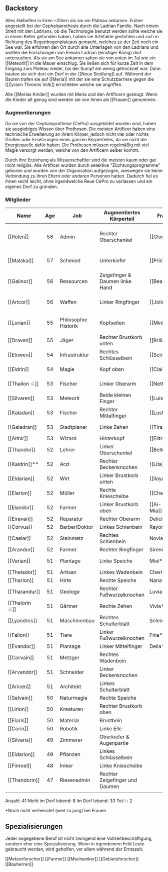 
## Backstory
Alles Halbelfen in ihren ~20ern als sie am Plateau ankamen.
Früher angestellt bei der Cephaloprothesis durch die Ladrian Familie.
Nach einem Streit mit den Ladrians, ob die Technologie benutzt werden sollte welche sie in einem Keller gefunden haben, haben sie Artefakte gestohlen und sich in Richtung des Regenbogenplateaus gemacht, welches zu der Zeit noch ein See war. Sie erfuhren den Ort durch alte Unterlagen von den Ladrians und wollten die Forschungen von Erevan Ladrian (einstiger König) dort untersuchen. Als sie am See ankamen sahen sie von unten im Tal wie ein [[Meteorit]] in die Mauer einschlug.
Sie ließen sich für kurze Zeit in dem Eingang zum Plateau nieder, bis der Sumpf ein wenig getrocknet war. Dann bauten sie sich dort ein Dorf in der [[Neue Siedlung]] auf.
Während der Bauten trafen sie auf [[Meria]] mit der sie eine Schutzbarriere gegen die [[Zyrann Thronns Volk]] errichteten welche sie angriffen.

Alle [[Merias Kinder]] wurden mit Meria und den Artificern gezeugt. Wenn die Kinder alt genug sind werden sie von ihnen als [[Frauen]] genommen.

### Augmentierungen
Da sie von der Cephaloprothese (CePro) ausgebildet worden sind, haben sie ausgiebiges Wissen über Prothesen. Die meisten Artificer haben eine technische Erweiterung an ihrem Körper, jedoch nicht viel oder nichts Großes oder Ersetzungen eines ganzen Körperteiles, da sie nicht die Energiequelle dafür haben. Die Prothesen müssen regelmäßig mit viel Magie versorgt werden, welche von den Artificern selber kommt.

Durch ihre Erziehung als Wissenschaftler sind die meisten kaum oder gar nicht religiös.
Alle Artificer wurden durch selektive "Züchtungsprogramme" geboren und wurden von der Organisation aufgezogen, weswegen sie keine Verbindung zu ihren Eltern oder anderen Personen hatten. Dadurch fiel es ihnen recht leicht, ohne irgendwelche Reue CePro zu verlassen und ein eigenes Dorf zu gründen.

### Mitglieder

| Name           | Age | Job                  | Augmentiertes Körperteil        | Frau          | Kinder                                   | Wohnort       |
| -------------- | :-: | -------------------- | ------------------------------- | ------------- | ---------------------------------------- | ------------- |
| [[Rolen]]      | 58  | Admin                | Rechter Oberschenkel            | [[Glorie]]    | Adara(13), Elara(9), Blaize(4), Quinn(1) | 2.1           |
| [[Malakai]]    | 57  | Schmied              | Unterkiefer                     | [[Pristina]]  | Kiran(12), Lian(8), Galen(3)             | 1.1           |
| [[Galinor]]    | 56  | Ressourcen           | Zeigefinger & Daumen linke Hand | [[Bea]]       | Leona(11), Julen(8), Darion(2)           | 2.2           |
| [[Aricor]]     | 56  | Waffen               | Linker Ringfinger               | [[Jolie]]     | Noemi(11), Ciel(7), Alaric(1)            | 1.2           |
| [[Lorian]]     | 55  | Philosophie Historik | Kopfseiten                      | [[Minia]]     | Sagea(10), Hana(6), Charis(0)            | 1.3           |
| [[Draven]]     | 55  | Jäger                | Rechter Brustkorb unten         | [[Brilla]]    | Ciale(10), Evan(6)                       | Wald Jagdhaus |
| [[Elowen]]     | 54  | Infrastruktur        | Rechtes Schlüsselbein           | [[Scintilla]] | Yara(9), Tarel(5)                        | 2.3           |
| [[Eldrin]]     | 54  | Magie                | Kopf oben                       | [[Claire]]    | Leonis(9), Miran(4)                      | 1.4           |
| [[Thalion ♧]]  | 53  | Fischer              | Linker Oberarm                  | [[Nette]]     | Kirana(8), Ivo(4)                        | See           |
| [[Silvaren]]   | 53  | Meteorit             | Beide kleinen Finger            | [[Luise]]     | Gala(7), Fay(3)                          | 1.5           |
| [[Kaladan]]    | 53  | Fischer              | Rechter Mittelfinger            | [[Lustra]]    | Dante(6), Eli(2)                         | See           |
| [[Galadran]]   | 53  | Stadtplaner          | Linke Zehen                     | [[Tira]]      | Arya(5), Wyn(0)                          | 2.4           |
| [[Althir]]     | 53  | Wizard               | Hinterkopf                      | [[Elitre]]    | Faris(4)                                 | 1.6           |
| [[Thandor]]    | 52  | Lehrer               | Linker Oberschenkel             | [[Belle]]     | Cora(3)                                  | 2.5           |
| [[Kaldrin]]**  | 52  | Arzt                 | Rechter Beckenknochen           | [[Lita]]      | Pia(2)                                   | 2.6           |
| [[Eldarian]]   | 52  | Wirt                 | Linker Brustkorb unten          | [[Iloya]]     | Tara(1)                                  | Taverne       |
| [[Elarion]]    | 52  | Müller               | Rechte Kniescheibe              | [[Chantal]]   |                                          | Mühle         |
| [[Elandor]]    | 52  | Farmer               | Linker Brustkorb oben           | [[Ai-Mia]]*   |                                          | Farm          |
| [[Eiravan]]    | 52  | Reparatur            | Rechter Oberarm                 | Delicia*      |                                          | 2.7           |
| [[Corvus]]     | 52  | Barber/Doktor        | Linkes Schienbein               | Rayona*       |                                          | 4.1           |
| [[Caelar]]     | 52  | Steinmetz            | Rechtes Schienbein              | Novia*        |                                          | 1.7           |
| [[Arandur]]    | 52  | Farmer               | Rechter Ringfinger              | Sirenè        |                                          | Farm          |
| [[Varian]]     | 51  | Plantage             | Linke Speiche                   | Miel*         |                                          | Farm Plantage |
| [[Thelador]]   | 51  | Artisan              | Linkes Wadenbein                | Cheri*        |                                          | 3.3           |
| [[Tharion]]    | 51  | Hirte                | Rechte Speiche                  | Nana*         |                                          | Zelt          |
| [[Tharandur]]  | 51  | Geologe              | Rechter Fußwurzelknochen        | Luvia*        |                                          | 4.2           |
| [[Thalorin ♧]] | 51  | Gärtner              | Rechte Zehen                    | Vivia*        |                                          | 4.8           |
| [[Lyandros]]   | 51  | Maschinenbau         | Rechtes Schulterblatt           | Selene*       |                                          | 3.4           |
| [[Falion]]     | 51  | Tiere                | Linker Fußwurzelknochen         | Fina*         |                                          | 3.1           |
| [[Evandor]]    | 51  | Plantage             | Linker Mittelfinger             | Delia*        |                                          | Plantage      |
| [[Corvain]]    | 51  | Metzger              | Rechtes Wadenbein               |               |                                          | 3.2           |
| [[Arvandor]]   | 51  | Schneider            | Linker Beckenknochen            |               |                                          | 4.3           |
| [[Aricen]]     | 51  | Architekt            | Linkes Schulterblatt            |               |                                          | 4.4           |
| [[Selvain]]    | 50  | Naturmagie           | Rechte Speiche                  |               |                                          | 3.5           |
| [[Lirion]]     | 50  | Kreaturen            | Rechter Brustkorb oben          |               |                                          | 3.6           |
| [[Elaris]]     | 50  | Material             | Brustbein                       |               |                                          | 4.5           |
| [[Corin]]      | 50  | Robotik              | Linke Elle                      |               |                                          | 4.6           |
| [[Silvaris]]   | 49  | Zimmerer             | Oberkiefer & Augenpartie        |               |                                          | 4.7           |
| [[Eldarion]]   | 49  | Pflanzen             | Linkes Schlüsselbein            |               |                                          | 3.7           |
| [[Finroel]]    | 48  | Imker                | Linke Kniescheibe               |               |                                          | 3.8           |
| [[Thandorin]]  | 47  | Riesenadmin          | Rechter Zeigefinger und Daumen  |               |                                          | 3.9           |
|                |     |                      |                                 |               |                                          |               |

Anzahl: 41
Nicht im Dorf lebend: 8
Im Dorf lebend: 33
Tot♧: 2

\*Noch nicht verheiratet (weil zu jung) bei Frauen
## Spezialisierungen

Jeder angegebene Beruf ist nicht zwingend eine Vollzeitbeschäftigung, sondern eher eine Spezialisierung. Wenn in irgendeinem Feld Leute gebraucht werden, wird geholfen, vor allem während der Erntezeit.

[[Meteorforscher]]
[[Farmer]]
[[Mechaniker]]
[[Gebietsforscher]]
[[Bauherren]]


